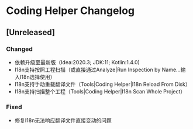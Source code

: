<!-- Keep a Changelog guide -> https://keepachangelog.com -->

# Coding Helper Changelog

## [Unreleased]
### Changed
- 依赖升级至最新版（Idea:2020.3; JDK:11; Kotlin:1.4.0)
- I18n支持按照工程扫描（或直接通过Analyze|Run Inspection by Name...输入I18n选择使用）
- I18n支持手动重载翻译文件（Tools|Coding Helper|I18n Reload From Disk）
- I18n支持扫描整个工程（Tools|Coding Helper|I18n Scan Whole Project）

### Fixed
- 修复I18n无法响应翻译文件直接变动的问题